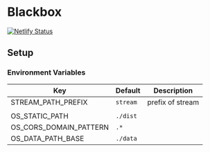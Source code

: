 # Blackbox

[![Netlify Status](https://api.netlify.com/api/v1/badges/24ab316e-e4b2-4571-b324-46837fd5996a/deploy-status)](https://app.netlify.com/sites/neon-cannoli-52d418/deploys)

## Setup

### Environment Variables

| Key                    | Default  | Description      |
| ---------------------- | -------- | ---------------- |
| STREAM_PATH_PREFIX     | `stream` | prefix of stream |
|                        |          |                  |
| OS_STATIC_PATH         | `./dist` |                  |
| OS_CORS_DOMAIN_PATTERN | `.*`     |                  |
| OS_DATA_PATH_BASE      | `./data` |                  |
